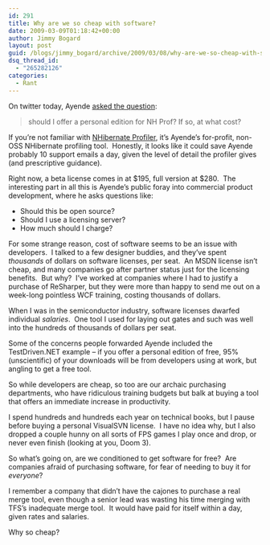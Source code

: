 ```yaml
---
id: 291
title: Why are we so cheap with software?
date: 2009-03-09T01:18:42+00:00
author: Jimmy Bogard
layout: post
guid: /blogs/jimmy_bogard/archive/2009/03/08/why-are-we-so-cheap-with-software.aspx
dsq_thread_id:
  - "265282126"
categories:
  - Rant
---
```

On twitter today, Ayende [asked the question](http://twitter.com/ayende/status/1297780722):

> should I offer a personal edition for NH Prof? If so, at what cost?

If you&#8217;re not familiar with [NHibernate Profiler](http://nhprof.com/), it&#8217;s Ayende&#8217;s for-profit, non-OSS NHibernate profiling tool.&nbsp; Honestly, it looks like it could save Ayende probably 10 support emails a day, given the level of detail the profiler gives (and prescriptive guidance).

Right now, a beta license comes in at $195, full version at $280.&nbsp; The interesting part in all this is Ayende&#8217;s public foray into commercial product development, where he asks questions like:

  * Should this be open source?
  * Should I use a licensing server?
  * How much should I charge?

For some strange reason, cost of software seems to be an issue with developers.&nbsp; I talked to a few designer buddies, and they&#8217;ve spent _thousands_ of dollars on software licenses, per seat.&nbsp; An MSDN license isn&#8217;t cheap, and many companies go after partner status just for the licensing benefits.&nbsp; But why?&nbsp; I&#8217;ve worked at companies where I had to justify a purchase of ReSharper, but they were more than happy to send me out on a week-long pointless WCF training, costing thousands of dollars.

When I was in the semiconductor industry, software licenses dwarfed individual _salaries_.&nbsp; One tool I used for laying out gates and such was well into the hundreds of thousands of dollars per seat.

Some of the concerns people forwarded Ayende included the TestDriven.NET example &#8211; if you offer a personal edition of free, 95% (unscientific) of your downloads will be from developers using at work, but angling to get a free tool.

So while developers are cheap, so too are our archaic purchasing departments, who have ridiculous training budgets but balk at buying a tool that offers an immediate increase in productivity.

I spend hundreds and hundreds each year on technical books, but I pause before buying a personal VisualSVN license.&nbsp; I have no idea why, but I also dropped a couple hunny on all sorts of FPS games I play once and drop, or never even finish (looking at you, Doom 3).

So what&#8217;s going on, are we conditioned to get software for free?&nbsp; Are companies afraid of purchasing software, for fear of needing to buy it for _everyone_?

I remember a company that didn&#8217;t have the cajones to purchase a real merge tool, even though a senior lead was wasting his time merging with TFS&#8217;s inadequate merge tool.&nbsp; It would have paid for itself within a day, given rates and salaries.

Why so cheap?